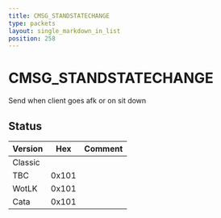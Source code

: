 ```yaml
---
title: CMSG_STANDSTATECHANGE
type: packets
layout: single_markdown_in_list
position: 258
---
```


# CMSG_STANDSTATECHANGE

Send when client goes afk or on sit down

## Status

Version | Hex | Comment
---------- | ---------- | ---------- 
Classic |  |  
TBC | 0x101 |  
WotLK | 0x101 |  
Cata | 0x101 |  
